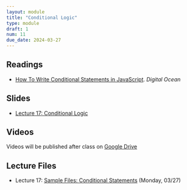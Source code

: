 ```yaml
---
layout: module
title: "Conditional Logic"
type: module
draft: 1
num: 11
due_date: 2024-03-27
---
```


## Readings
* <a href="https://www.digitalocean.com/community/tutorials/how-to-write-conditional-statements-in-javascript" target="_blank">How To Write Conditional Statements in JavaScript</a>. <em>Digital Ocean</em>  

## Slides
* <a href="https://docs.google.com/presentation/d/1KurLBw0xSFToAmUyftaqv74MurX3N_qZWe1IY5tT0Lk/edit?usp=sharing" target="_blank">Lecture 17: Conditional Logic</a>

## Videos
Videos will be published after class on <a href="https://drive.google.com/drive/folders/1Ym8GBef1YiuwanRfXkqdD55_EpgE7c4E" target="_blank">Google Drive</a>

## Lecture Files
* Lecture 17: <a href="/spring2024/course-files/lectures/lecture17.zip">Sample Files: Conditional Statements</a> (Monday, 03/27)